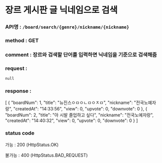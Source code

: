 # 장르 게시판 글 닉네임으로 검색
### API명 : `/board/search/{genre}/nickname/{nickname}`

### method : GET

### comment : 장르와 검색할 단어를 입력하면 닉네임을 기준으로 검색해줌

### request :
    null

### response :
[
    {
        "boardNum": 1,
        "title": "뉴진스ㅇㅁㅇㄴㅁㅇㅈㅁ",
        "nickname": "전국노예자랑",
        "createdAt": "14:33:56",
        "view": 0,
        "upvote": 0,
        "downvote": 0
    },
    {
        "boardNum": 2,
        "title": "아 시발 졸업하고 싶다",
        "nickname": "전국노예자랑",
        "createdAt": "14:40:32",
        "view": 0,
        "upvote": 0,
        "downvote": 0
    }
]

### status code
가능 : 200 (HttpStatus.OK)

불가능 : 400 (HttpStatus.BAD_REQUEST)